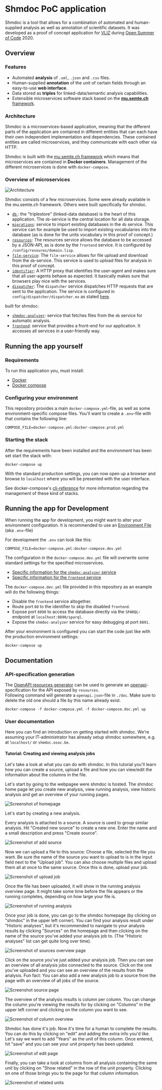 # Shmdoc PoC application

Shmdoc is a tool that allows for a combination of automated and human-supplied analysis as well as annotation of scientific datasets.
It was developed as a proof of concept application for [VLIZ](http://www.vliz.be/) during [Open Summer of Code](http://www.osoc.be) 2020.

## Overview
### Features

* Automated **analysis** of `.xml`, `.json` and `.csv` files.
* Human-supplied **annotation** of the unit of certain fields through an easy-to-use **web interface**.
* Data stored as **triples** for linked-data/semantic analysis capabilities.
* Extensible microservices software stack based on the [**mu.semte.ch** framework](https://mu.semte.ch/).

### Architecture
Shmdoc is a microservices-based application, meaning that the different parts of the application are contained in different entities that can each have their own independent implementation and dependencies.
These contained entities are called microservices, and they communicate with each other via HTTP.

Shmdoc is built with the [mu.semte.ch framework](https://mu.semte.ch/) which means that microservices are contained in **Docker containers**.
Management of the different microservices is done with `docker-compose`.

### Overview of microservices
![Architecture](img/shmdoc_arch.png "Architecture of the shmdoc application")

Shmdoc consists of a few microservices. Some were already available in the mu.semte.ch framework. Others were built specifically for shmdoc.
* [`db` ](https://github.com/tenforce/docker-virtuoso): the "triplestore" (linked-data database) is the heart of this application. The `db`-service is the central location for all data storage.
* [`migrations`](https://github.com/mu-semtech/mu-migrations-service): service to import existing databases in the `db` service. This service can for example be used to import existing vocabularies into the database (as is done for the units vocabulary in this proof of concept.)
* [`resources`](https://github.com/mu-semtech/mu-cl-resources): The resources service allows the database to be accessed by a JSON-API, as is done by the `frontend` service.
It is configured by `/config/resoures/domain.lisp`.
* [`file-service`](https://github.com/mu-semtech/file-service): The `file-service` allows for file upload and download from the `db`-service. This service is used to upload files for analysis in this proof of concept.
* [`identifier`](https://github.com/mu-semtech/mu-identifier): A HTTP proxy that identifies the user-agent and makes sure that all user-agents behave as expected. It basically makes sure that browsers play nice with the services.
* [`dispatcher`](https://github.com/mu-semtech/mu-dispatcher): The `dispatcher` service dispatches HTTP requests that are sent to the application. The service is configured in `config/dispatcher/dispatcher.ex` as stated [here](https://github.com/mu-semtech/mu-dispatcher#Configuration).

built for shmdoc:

* [`shmdoc-analyzer`](https://github.com/shmdoc/shmdoc-analyzer-service): service that fetches files from the `db` service for automatic analysis.
* [`frontend`](https://github.com/shmdoc/frontend-shmdoc-osoc-poc): service that provides a front-end for our application. It accesses all services in a user-friendly way.

## Running the app yourself

### Requirements
To run this application you, must install:
- [Docker](https://docs.docker.com/engine/install/)
- [Docker compose](https://docs.docker.com/compose/install/)

### Configuring your environment

This repository provides a main `docker-compose.yml`-file, as well as some environment-specific compose files. You'll want to create a `.env`-file with that contains the following line:
```
COMPOSE_FILE=docker-compose.yml:docker-compose.prod.yml
```
### Starting the stack
After the requirements have been installed and the environment has been set start the stack with:
```
docker-compose up
```
With the standard production settings, you can now open up a browser and browse to `localhost` where you will be presented with the user interface.

See docker-compose's [cli-reference](https://docs.docker.com/compose/reference/overview/) for more information regarding the management of these kind of stacks.

## Running the app for Development

When running the app for development, you might want to alter your
environment configuration. It is recommended to use an [Environment File](https://docs.docker.com/compose/env-file/) (aka `.env`-file)

For development the `.env` can look like this:
```
COMPOSE_FILE=docker-compose.yml:docker-compose.dev.yml
```
The configuration in the `docker-compose.dev.yml` file will overwrite some standard settings for the specified microservices.
* [Specific information for the `shmdoc-analyzer` service](https://github.com/shmdoc/shmdoc-analyzer-service#development-environment)
* [Specific information for the `frontend` service](https://github.com/shmdoc/frontend-shmdoc-osoc-poc)

The `docker-compose.dev.yml` file provided in this repository as an example will do the following things:
* Disable the `frontend` service altogether.
* Route port `80` to the identifier to skip the disabled `frontend`.
* Expose port `8890` to access the database directly via the `SPARQL`-endpoint at `localhost:8890/sparql`.
* Expose the `shmdoc-analyzer` service for easy debugging at port `8891`.

After your environment is configured you can start the code just like with the production environment settings:
```
docker-compose up
```

## Documentation

### API-specification generation

The [OpenAPI resources generator](https://github.com/mu-semtech/cl-resources-openapi-generator) can be used to generate an [openapi](https://www.openapis.org/)-specification for the API exposed by `resources`.  
Following command will generate a `openapi.json`-file in `./doc`. Make sure to delete the old one should a file by this name already exist.
```
docker-compose -f docker-compose.yml -f docker-compose.doc.yml up
```

### User documentation

Here you can find an introduction on getting started with shmdoc.
We're assuming your IT-administrator has already setup shmdoc somewhere, e.g. at `localhost/` or `shmdoc.osoc.be`. 

#### Tutorial: Creating and viewing analysis jobs

Let's take a look at what you can do with shmdoc. In this tutorial you'll learn how you can create a source, upload a file and how you can view/edit the information about the columns in the file.

Let's start by going to the webpagee were shmdoc is hosted.
The shmdoc home page let you create new analysis, view running analysis, view historic analysis and get an overview of your running pages. 

![](img/Homepage.png "Screenshot of homepage")

Let's start by creating a new analysis. 

Every analysis is attached to a source. A source is used to group similar analysis. Hit "Created new source" to create a new one. Enter the name and a small description and press "Create source".

![](img/Add-Source.png "Screenshot of add source")

Now we can upload a file to this source: Choose a file, selected the file you want. Be sure the name of the source you want to upload to is in the input field next to the "Upload job". You can also choose multiple files and upload them all at once to the same source. Once this is done, upload your job. 

![](img/Upload-Job.png "Screenshot of upload job")

Once the file has been uploaded, it will show in the running analysis overview page. It might take some time before the file appears or the running completes, depending on how large your file is. 

![](img/Running.png "Screenshot of running analysis")

Once your job is done, you can go to the shmdoc homepage (by clicking on "shmdoc" in the upper left corner). You can find your analysis result under "Historic analyses", but it's recommended to navigate to your analysis results by clicking "Sources" on the homepage and then clicking on the name of the source you've added your analysis job to. (The "Historic analyses" list can get quite long over time).

![](img/Sources.png "Screenshot of sources overview page")

Click on the source you've just added your analysis job. Then you can see an overview of all analysis jobs connected to the source. Click on the one you've uploaded and you can see an overview of the results from the analysis.
Fun fact: You can also add a new analysis job to a source from the page with an overview of all jobs of the source.

![](img/Source.png "Screenshot source page")

The overview of the analysis results is column per column. You can change the column you're viewing the results for by clicking on "Columns" in the upper left corner and clicking on the column you want to see.

![](img/Column.png "Screenshot of column overview")

Shmdoc has done it's job. Now it's time for a human to complete the results. You can do this by clicking on "edit" and adding the extra info you'd like. Let's say we want to add "Years" as the unit of this column. Once entered, hit "save" and you can see your unit property has been updated. 

![](img/Edit.png "Screenshot of edit page")

Finally, you can take a look at columns from all analysis containing the same unit by clicking on "Show related" in the row of the unit property. Clicking on one of those brings you to the page for that column information.

![](img/Unit.png "Screenshot of related units")
